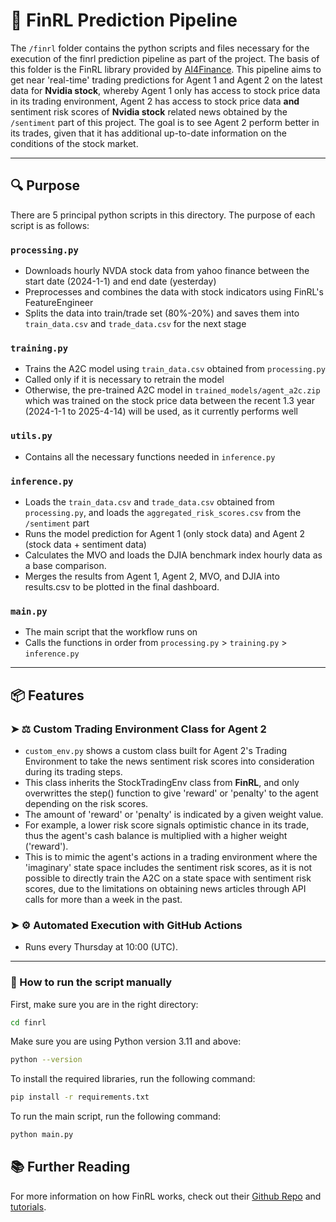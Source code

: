
# 📰 FinRL Prediction Pipeline

The `/finrl` folder contains the python scripts and files necessary for the execution of the finrl prediction pipeline as part of the project.
The basis of this folder is the FinRL library provided by [AI4Finance](https://github.com/AI4Finance-Foundation/FinRL).
This pipeline aims to get near 'real-time' trading predictions for Agent 1 and Agent 2 on the latest data for **Nvidia stock**, whereby Agent 1 only has access to stock price data in its trading environment, Agent 2 has access to stock price data **and** sentiment risk scores of **Nvidia stock** related news obtained by the `/sentiment` part of this project.
The goal is to see Agent 2 perform better in its trades, given that it has additional up-to-date information on the conditions of the stock market.

---

## 🔍 Purpose

There are 5 principal python scripts in this directory. The purpose of each script is as follows:

### `processing.py`
 - Downloads hourly NVDA stock data from yahoo finance between the start date (2024-1-1) and end date (yesterday)
 - Preprocesses and combines the data with stock indicators using FinRL's FeatureEngineer
 - Splits the data into train/trade set (80%-20%) and saves them into `train_data.csv` and `trade_data.csv` for the next stage

### `training.py`
 - Trains the A2C model using `train_data.csv` obtained from `processing.py`
 - Called only if it is necessary to retrain the model
 - Otherwise, the pre-trained A2C model in `trained_models/agent_a2c.zip` which was trained on the stock price data between the recent 1.3 year (2024-1-1 to 2025-4-14) will be used, as it currently performs well

### `utils.py`
 - Contains all the necessary functions needed in `inference.py`

### `inference.py`
 - Loads the `train_data.csv` and `trade_data.csv` obtained from `processing.py`, and loads the `aggregated_risk_scores.csv` from the `/sentiment` part
 - Runs the model prediction for Agent 1 (only stock data) and Agent 2 (stock data + sentiment data)
 - Calculates the MVO and loads the DJIA benchmark index hourly data as a base comparison.
 - Merges the results from Agent 1, Agent 2, MVO, and DJIA into results.csv to be plotted in the final dashboard.

### `main.py`
 - The main script that the workflow runs on
 - Calls the functions in order from `processing.py` > `training.py` > `inference.py`

---

## 📦 Features

### ➤ ⚖️ **Custom Trading Environment Class for Agent 2**  
 - `custom_env.py` shows a custom class built for Agent 2's Trading Environment to take the news sentiment risk scores into consideration during its trading steps.
 - This class inherits the StockTradingEnv class from **FinRL**, and only overwrittes the step() function to give 'reward' or 'penalty' to the agent depending on the risk scores. 
 - The amount of 'reward' or 'penalty' is indicated by a given weight value. 
 - For example, a lower risk score signals optimistic chance in its trade, thus the agent's cash balance is multiplied with a higher weight ('reward').
 - This is to mimic the agent's actions in a trading environment where the 'imaginary' state space includes the sentiment risk scores, as it is not possible to directly train the A2C on a state space with sentiment risk scores, due to the limitations on obtaining news articles through API calls for more than a week in the past. 

### ➤ ⚙️ **Automated Execution with GitHub Actions**  
 - Runs every Thursday at 10:00 (UTC).
---

### 🚀 How to run the script manually
First, make sure you are in the right directory:

```bash
cd finrl
```

Make sure you are using Python version 3.11 and above:

```bash
python --version
```

To install the required libraries, run the following command:

```bash
pip install -r requirements.txt
```

To run the main script, run the following command:

```bash
python main.py
```

## 📚 Further Reading
For more information on how FinRL works, check out their [Github Repo](https://github.com/AI4Finance-Foundation/FinRL) and [tutorials](https://github.com/AI4Finance-Foundation/FinRL-Tutorials).